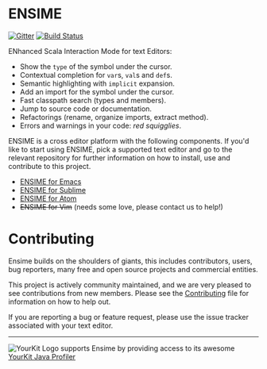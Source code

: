 # ENSIME

[![Gitter](https://badges.gitter.im/Join%20Chat.svg)](https://gitter.im/ensime/ensime-server)
[![Build Status](http://fommil.com/api/badge/github.com/ensime/ensime-server/status.svg?branch=master)](http://fommil.com/github.com/ensime/ensime-server)

ENhanced Scala Interaction Mode for text Editors:

- Show the `type` of the symbol under the cursor.
- Contextual completion for `var`s, `val`s and `def`s.
- Semantic highlighting with `implicit` expansion.
- Add an import for the symbol under the cursor.
- Fast classpath search (types and members).
- Jump to source code or documentation.
- Refactorings (rename, organize imports, extract method).
- Errors and warnings in your code: *red squigglies*.

ENSIME is a cross editor platform with the following components. If you'd like to start using ENSIME, pick a supported text editor and go to the relevant repository for further information on how to install, use and contribute to this project.

* [ENSIME for Emacs](https://github.com/ensime/ensime-emacs)
* [ENSIME for Sublime](https://github.com/ensime/ensime-sublime)
* [ENSIME for Atom](https://github.com/ensime/ensime-atom)
* ~~ENSIME for Vim~~ (needs some love, please contact us to help!)

# Contributing

Ensime builds on the shoulders of giants, this includes contributors, users, bug reporters, many free and open source projects and commercial entities.

This project is actively community maintained, and we are very pleased to see contributions from new members. Please see the [Contributing](CONTRIBUTING.md) file for information on how to help out.

If you are reporting a bug or feature request, please use the issue tracker associated with your text editor.

------

![YourKit Logo](https://www.yourkit.com/images/yklogo.png) supports Ensime by providing access to its awesome [YourKit Java Profiler](https://www.yourkit.com/java/profiler/index.jsp)

